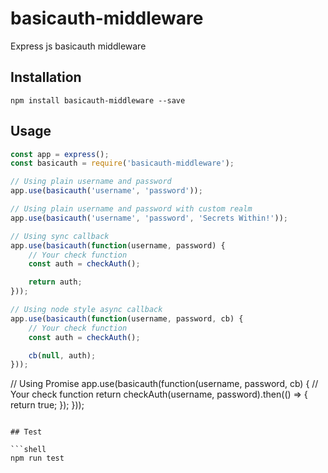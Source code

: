 # basicauth-middleware

Express js basicauth middleware

## Installation

```shell
npm install basicauth-middleware --save
```

## Usage

```javascript
const app = express();
const basicauth = require('basicauth-middleware');

// Using plain username and password
app.use(basicauth('username', 'password'));

// Using plain username and password with custom realm
app.use(basicauth('username', 'password', 'Secrets Within!'));

// Using sync callback
app.use(basicauth(function(username, password) {
    // Your check function
    const auth = checkAuth();

    return auth;
}));

// Using node style async callback
app.use(basicauth(function(username, password, cb) {
    // Your check function
    const auth = checkAuth();

    cb(null, auth);
}));
```

// Using Promise
app.use(basicauth(function(username, password, cb) {
    // Your check function
    return checkAuth(username, password).then(() => {
      return true;
    });
}));
```

## Test

```shell
npm run test
```

